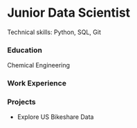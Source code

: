 # Junior Data Scientist
Technical skills: Python, SQL, Git

### Education
Chemical Engineering

### Work Experience

### Projects
- Explore US Bikeshare Data
